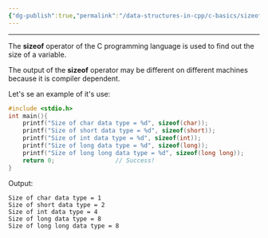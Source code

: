 ```yaml
---
{"dg-publish":true,"permalink":"/data-structures-in-cpp/c-basics/sizeof/"}
---
```


---

The **sizeof** operator of the C programming language is used to find out the size of a variable.

The output of the **sizeof** operator may be different on different machines because it is compiler dependent.

Let's se an example of it's use:

```c++
#include <stdio.h>
int main(){
    printf("Size of char data type = %d", sizeof(char));
    printf("Size of short data type = %d", sizeof(short));
    printf("Size of int data type = %d", sizeof(int));
    printf("Size of long data type = %d", sizeof(long));
    printf("Size of long long data type = %d", sizeof(long long));
    return 0;                 // Success!
}
```

Output:

```
Size of char data type = 1
Size of short data type = 2
Size of int data type = 4
Size of long data type = 8
Size of long long data type = 8
```